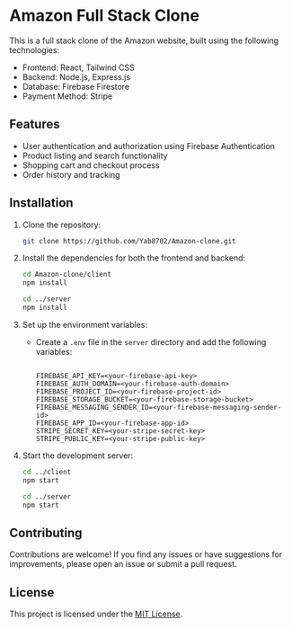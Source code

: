 # Amazon Full Stack Clone

This is a full stack clone of the Amazon website, built using the following technologies:

- Frontend: React, Tailwind CSS
- Backend: Node.js, Express.js
- Database: Firebase Firestore
- Payment Method: Stripe

## Features

- User authentication and authorization using Firebase Authentication
- Product listing and search functionality
- Shopping cart and checkout process
- Order history and tracking

## Installation

1. Clone the repository:

   ```bash
   git clone https://github.com/Yab8702/Amazon-clone.git
   ```

2. Install the dependencies for both the frontend and backend:

   ```bash
   cd Amazon-clone/client
   npm install

   cd ../server
   npm install
   ```

3. Set up the environment variables:

   - Create a `.env` file in the `server` directory and add the following variables:

     ```

     FIREBASE_API_KEY=<your-firebase-api-key>
     FIREBASE_AUTH_DOMAIN=<your-firebase-auth-domain>
     FIREBASE_PROJECT_ID=<your-firebase-project-id>
     FIREBASE_STORAGE_BUCKET=<your-firebase-storage-bucket>
     FIREBASE_MESSAGING_SENDER_ID=<your-firebase-messaging-sender-id>
     FIREBASE_APP_ID=<your-firebase-app-id>
     STRIPE_SECRET_KEY=<your-stripe-secret-key>
     STRIPE_PUBLIC_KEY=<your-stripe-public-key>
     ```

4. Start the development server:

   ```bash
   cd ../client
   npm start
   ```

   ```bash
   cd ../server
   npm start
   ```

## Contributing

Contributions are welcome! If you find any issues or have suggestions for improvements, please open an issue or submit a pull request.

## License

This project is licensed under the [MIT License](https://opensource.org/licenses/MIT).
